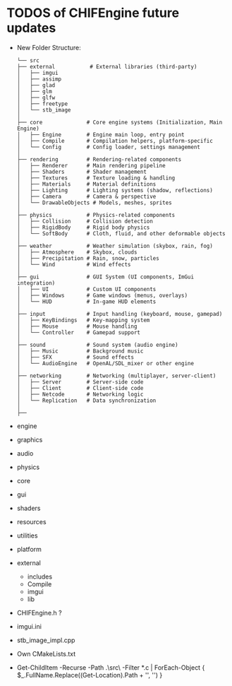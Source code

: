 # TODOS of CHIFEngine future updates

- New Folder Structure:
    ```
    └── src
    ├── external           # External libraries (third-party)
    │   ├── imgui
    │   ├── assimp
    │   ├── glad
    │   ├── glm
    │   ├── glfw
    │   ├── freetype
    │   └── stb_image
    │
    ├── core              # Core engine systems (Initialization, Main Engine)
    │   ├── Engine        # Engine main loop, entry point
    │   ├── Compile       # Compilation helpers, platform-specific
    │   └── Config        # Config loader, settings management
    │
    ├── rendering         # Rendering-related components
    │   ├── Renderer      # Main rendering pipeline
    │   ├── Shaders       # Shader management
    │   ├── Textures      # Texture loading & handling
    │   ├── Materials     # Material definitions
    │   ├── Lighting      # Lighting systems (shadow, reflections)
    │   ├── Camera        # Camera & perspective
    │   └── DrawableObjects # Models, meshes, sprites
    │
    ├── physics           # Physics-related components
    │   ├── Collision     # Collision detection
    │   ├── RigidBody     # Rigid body physics
    │   └── SoftBody      # Cloth, fluid, and other deformable objects
    │
    ├── weather           # Weather simulation (skybox, rain, fog)
    │   ├── Atmosphere    # Skybox, clouds
    │   ├── Precipitation # Rain, snow, particles
    │   └── Wind          # Wind effects
    │
    ├── gui               # GUI System (UI components, ImGui integration)
    │   ├── UI            # Custom UI components
    │   ├── Windows       # Game windows (menus, overlays)
    │   └── HUD           # In-game HUD elements
    │
    ├── input             # Input handling (keyboard, mouse, gamepad)
    │   ├── KeyBindings   # Key-mapping system
    │   ├── Mouse         # Mouse handling
    │   └── Controller    # Gamepad support
    │
    ├── sound             # Sound system (audio engine)
    │   ├── Music         # Background music
    │   ├── SFX           # Sound effects
    │   └── AudioEngine   # OpenAL/SDL_mixer or other engine
    │
    ├── networking        # Networking (multiplayer, server-client)
    │   ├── Server        # Server-side code
    │   ├── Client        # Client-side code
    │   ├── Netcode       # Networking logic
    │   └── Replication   # Data synchronization
    │
    ├── 
    ```

 - engine
 - graphics
 - audio
 - physics
 - core
 - gui
 - shaders
 - resources
 - utilities
 - platform
 - external
    - includes
    - Compile
    - imgui
    - lib
 - CHIFEngine.h ?
 - imgui.ini
 - stb_image_impl.cpp
 - Own CMakeLists.txt

- Get-ChildItem -Recurse -Path .\src\ -Filter *.c | ForEach-Object { $_.FullName.Replace((Get-Location).Path + '\', '') }
